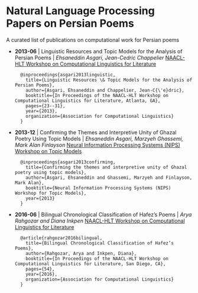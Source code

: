 # Natural Language Processing Papers on Persian Poems

A curated list of publications on computational work for Persian poems


- **2013-06** |  Linguistic Resources and Topic Models for the Analysis of Persian Poems | *Ehsaneddin Asgari, Jean-Cedric Chappelier* [ NAACL-HLT Workshop on Computational Linguistics for Literature ](http://www.anthology.aclweb.org/W/W13/W13-1404.pdf)

        @inproceedings{asgari2013linguistic,
          title={Linguistic Resources \& Topic Models for the Analysis of Persian Poems},
          author={Asgari, Ehsaneddin and Chappelier, Jean-C{\'e}dric},
          booktitle={In Proceedings of the NAACL-HLT Workshop on Computational Linguistics for Literature, Atlanta, GA},
          pages={23--31},
          year={2013},
          organization={Association for Computational Linguistics}
        }

- **2013-12** |  Confirming the Themes and Interpretive Unity of Ghazal Poetry Using Topic Models | *Ehsaneddin Asgari, Marzyeh Ghassemi, Mark Alan Finlayson* [ Neural Information Processing Systems (NIPS) Workshop on Topic Models ](https://mimno.infosci.cornell.edu/nips2013ws/nips2013tm_submission_18.pdf)

        @inproceedings{asgari2013confirming,
          title={Confirming the themes and interpretive unity of Ghazal poetry using topic models},
          author={Asgari, Ehsaneddin and Ghassemi, Marzyeh and Finlayson, Mark Alan},
          booktitle={Neural Information Processing Systems (NIPS) Workshop for Topic Models},
          year={2013}
        }

- **2016-06** |  Bilingual Chronological Classification of Hafez’s Poems | *Arya Rahgozar and Diana Inkpen* [ NAACL-HLT Workshop on Computational Linguistics for Literature ](https://www.aclweb.org/anthology/W/W16/W16-0207.pdf)

        @article{rahgozar2016bilingual,
          title={Bilingual Chronological Classification of Hafez’s Poems},
          author={Rahgozar, Arya and Inkpen, Diana},
          booktitle={In Proceedings of the NAACL-HLT Workshop on Computational Linguistics for Literature, San Diego, CA},
          pages={54},
          year={2016},
          organization={Association for Computational Linguistics}
        }
